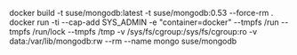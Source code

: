 docker build -t suse/mongodb:latest -t suse/mongodb:0.53 --force-rm .
docker run -ti --cap-add SYS_ADMIN -e "container=docker" --tmpfs /run --tmpfs /run/lock --tmpfs /tmp -v /sys/fs/cgroup:/sys/fs/cgroup:ro -v data:/var/lib/mongodb:rw --rm --name mongo suse/mongodb
